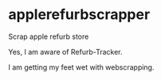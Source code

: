 # applerefurbscrapper
Scrap apple refurb store

Yes, I am aware of Refurb-Tracker.

I am getting my feet wet with webscrapping.

